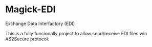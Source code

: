 # Magick-EDI

Exchange Data Interfactory (EDI)

This is a fully funcionally project to allow send/receive EDI files win AS2Secure protocol.
